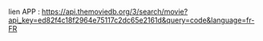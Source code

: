 lien APP : https://api.themoviedb.org/3/search/movie?api_key=ed82f4c18f2964e75117c2dc65e2161d&query=code&language=fr-FR